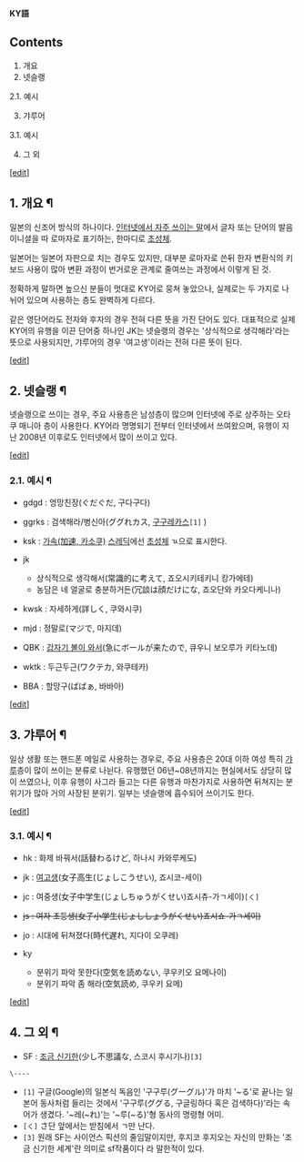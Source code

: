 **KY語**

## Contents

    

1. 개요 
2. 넷슬랭 
    

2.1. 예시

3. 갸루어 
    

3.1. 예시

4. 그 외 

[[edit](http://rigvedawiki.net/r1/wiki.php/KY%EC%96%B4?action=edit&section=1)]

## 1. 개요 ¶

일본의 신조어 방식의 하나이다. [인터넷에서 자주 쓰이는 말](2ch%20%EC%9A%A9%EC%96%B4%EC%A7%91.md)에서
글자 또는 단어의 발음 이니셜을 따 로마자로 표기하는, 한마디로 [초성체](%EC%B4%88%EC%84%B1%EC%B2%B4.md).

  

일본어는 일본어 자판으로 치는 경우도 있지만, 대부분 로마자로 쓴뒤 한자 변환식의 키보드 사용이 많아 변환 과정이 번거로운 관계로 줄여쓰는
과정에서 이렇게 된 것.

  

정확하게 말하면 높으신 분들이 멋대로 KY어로 뭉쳐 놓았으나, 실제로는 두 가지로 나뉘어 있으며 사용하는 층도 완벽하게 다르다.

  

같은 영단어라도 전자와 후자의 경우 전혀 다른 뜻을 가진 단어도 있다. 대표적으로 실제 KY어의 유행을 이끈 단어중 하나인 JK는 넷슬랭의
경우는 '상식적으로 생각해라'라는 뜻으로 사용되지만, 갸루어의 경우 '여고생'이라는 전혀 다른 뜻이 된다.

[[edit](http://rigvedawiki.net/r1/wiki.php/KY%EC%96%B4?action=edit&section=2)]

## 2. 넷슬랭 ¶

넷슬랭으로 쓰이는 경우, 주요 사용층은 남성층이 많으며 인터넷에 주로 상주하는 오타쿠 매니아 층이 사용한다. KY어라 명명되기 전부터
인터넷에서 쓰여왔으며, 유행이 지난 2008년 이후로도 인터넷에서 많이 쓰이고 있다.

[[edit](http://rigvedawiki.net/r1/wiki.php/KY%EC%96%B4?action=edit&section=3)]

### 2.1. 예시 ¶

  * gdgd : 엉망친장(ぐだぐだ, 구다구다)
  * ggrks : 검색해라/병신아(ググれカス, [구구레카스](%EA%B5%AC%EA%B5%AC%EB%A0%88%EC%B9%B4%EC%8A%A4.md)`[1]` )
  * ksk : [가속(加速, 카소쿠)](2ch%20%EC%9A%A9%EC%96%B4%EC%A7%91#s-11.md) [스레딕](%EC%8A%A4%EB%A0%88%EB%94%95.md)에선 [초성체](%EC%B4%88%EC%84%B1%EC%B2%B4.md) ㄳ으로 표시한다.
  * jk   

    * 상식적으로 생각해서(常識的に考えて, 죠오시키테키니 캉가에테)
    * 농담은 네 얼굴로 충분하거든(冗談は顔だけにな, 죠오단와 카오다케니나)
  * kwsk : 자세하게(詳しく, 쿠와시쿠)
  * mjd : 정말로(マジで, 마지데)
  * QBK : [갑자기 볼이 와서](%EC%95%BC%EB%82%98%EA%B8%B0%EC%82%AC%EC%99%80%20%EC%95%84%EC%B8%A0%EC%8B%9C.md)(急にボールが来たので, 큐우니 보오루가 키타노데)
  * wktk : 두근두근(ワクテカ, 와쿠테카)
  * BBA : 할망구(ばばぁ, 바바아)

[[edit](http://rigvedawiki.net/r1/wiki.php/KY%EC%96%B4?action=edit&section=4)]

## 3. 갸루어 ¶

일상 생활 또는 핸드폰 메일로 사용하는 경우로, 주요 사용층은 20대 이하 여성 특히
[갸루](%EA%B0%B8%EB%A3%A8.md)층이 많이 쓰이는 분류로 나뉜다. 유행했던 06년~08년까지는 현실에서도 상당히 많이
쓰였으나, 이후 유행이 사그라 들고는 다른 유행과 마찬가지로 사용하면 뒤쳐지는 분위기가 많아 거의 사장된 분위기. 일부는 넷슬랭에 흡수되어
쓰이기도 한다.

[[edit](http://rigvedawiki.net/r1/wiki.php/KY%EC%96%B4?action=edit&section=5)]

### 3.1. 예시 ¶

  * hk : 화제 바꿔서(話替わるけど, 하나시 카와루케도)
  * jk : [여고생](%EC%97%AC%EA%B3%A0%EC%83%9D.md)(女子高生(じょしこうせい), 죠시코-세이)
  * jc : 여중생(女子中学生(じょしちゅうがくせい)죠시츄-가ㄱ세이)`[く]`
  * <del>js : 여자 초등생(女子小学生(じょししょうがくせい)죠시쇼-가ㄱ세이)</del>
  * jo : 시대에 뒤쳐졌다(時代遅れ, 지다이 오쿠레)
  * ky   

    * 분위기 파악 못한다(空気を読めない, 쿠우키오 요메나이) 
    * 분위기 파악 좀 해라(空気読め, 쿠우키 요메)

[[edit](http://rigvedawiki.net/r1/wiki.php/KY%EC%96%B4?action=edit&section=6)]

## 4. 그 외 ¶

  * SF : [조금 신기한](%ED%9B%84%EC%A7%80%EC%BD%94%20%ED%9B%84%EC%A7%80%EC%98%A4.md)(少し不思議な, 스코시 후시기나)`[3]`  

`\----`

  * `[1]` 구글(Google)의 일본식 독음인 '구구루(グーグル)'가 마치 '~る'로 끝나는 일본어 동사처럼 들리는 것에서 '구구루(ググる, 구글링하다 혹은 검색하다)'라는 속어가 생겼다. '~레(~れ)'는 '~루(~る)'형 동사의 명령형 어미.
  * `[く]` さ단 앞에서는 받침에서 ㄱ만 난다.
  * `[3]` 원래 SF는 사이언스 픽션의 줄임말이지만, 후지코 후지오는 자신의 만화는 '조금 신기한 세계'란 의미로 sf작품이다 라 말한적이 있다.

